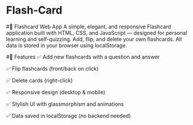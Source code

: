 # Flash-Card


#📘 Flashcard Web App
A simple, elegant, and responsive Flashcard application built with HTML, CSS, and JavaScript — 
designed for personal learning and self-quizzing. Add, flip, and delete your own flashcards. 
All data is stored in your browser using localStorage.

#🚀 Features
✅ Add new flashcards with a question and answer

✅ Flip flashcards (front/back on click)

✅ Delete cards (right-click)

✅ Responsive design (desktop & mobile)

✅ Stylish UI with glassmorphism and animations

✅ Data saved in localStorage (no backend needed)
